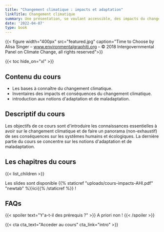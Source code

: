 ```yaml
---
title: "Changement climatique : impacts et adaptation"
linkTitle: Changement climatique
summary: Une présentation, se voulant accessible, des impacts du changement climatiques et du processus d'adaptation.
date: '2022-04-07'
type: book
---
```


{{< figure width="400px" src="featured.jpg" caption="Time to Choose by Alisa Singer – www.environmentalgraphiti.org – © 2018 Intergovernmental Panel on Climate Change, all rights reserved">}}

{{< toc hide_on="xl" >}}

## Contenu du cours

- Les bases à connaître du changement climatique.
- Inventaires des impacts et conséquences du changement climatique.
- introduction aux notions d'adaptation et de maladaptation.

## Descriptif du cours

Les objectifs de ce cours sont d'introduire les connaissances essentielles à avoir sur le changement climatique et de faire un panorama (non-exhaustif) de ses conséquences sur les systêmes humains et écologiques. La dernière partie du cours se concentre sur les notions d'adaptation et de maladaptation.

## Les chapitres du cours

{{< list_children >}}

Les slides sont disponible {{% staticref "uploads/cours-impacts-AHI.pdf" "newtab" %}}ici{{% /staticref %}} !

## FAQs

{{< spoiler text="Y'a-t-il des prérequis ?" >}}
A priori non !
{{< /spoiler >}}

{{< cta cta_text="Acceder au cours" cta_link="intro" >}}
